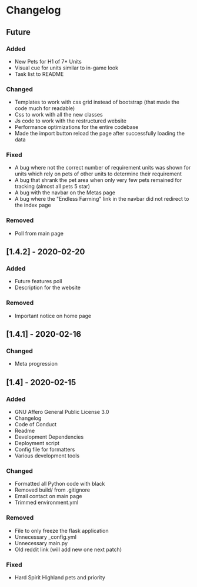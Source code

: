 # Changelog

## Future
### Added
- New Pets for H1 of 7* Units
- Visual cue for units similar to in-game look
- Task list to README

### Changed
- Templates to work with css grid instead of bootstrap (that made the code much for readable)
- Css to work with all the new classes
- Js code to work with the restructured website
- Performance optimizations for the entire codebase
- Made the import button reload the page after successfully loading the data

### Fixed
- A bug where not the correct number of requirement units was shown for units which rely on pets of
other units to determine their requirement
- A bug that shrank the pet area when only very few pets remained for tracking (almost all pets 5 star)
- A bug with the navbar on the Metas page
- A bug where the "Endless Farming" link in the navbar did not redirect to the index page

### Removed
- Poll from main page

## [1.4.2] - 2020-02-20
### Added
- Future features poll
- Description for the website

### Removed
- Important notice on home page

## [1.4.1] - 2020-02-16
### Changed
- Meta progression

## [1.4] - 2020-02-15
### Added
- GNU Affero General Public License 3.0
- Changelog
- Code of Conduct
- Readme
- Development Dependencies
- Deployment script
- Config file for formatters
- Various development tools

### Changed
- Formatted all Python code with black
- Removed build/ from .gitignore
- Email contact on main page
- Trimmed environment.yml

### Removed
- File to only freeze the flask application
- Unnecessary _config.yml
- Unnecessary main.py
- Old reddit link (will add new one next patch)

### Fixed
- Hard Spirit Highland pets and priority
